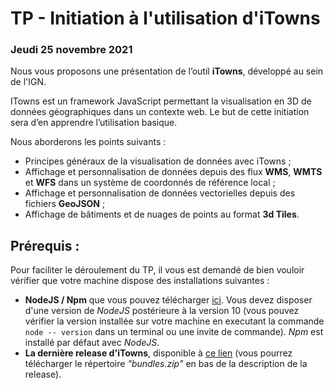 # TP - Initiation à l'utilisation d'iTowns
### Jeudi 25 novembre 2021


Nous vous proposons une présentation de l’outil **iTowns**, développé au sein de l'IGN.

ITowns est un framework JavaScript permettant la visualisation en 3D de données géographiques dans un contexte web. 
Le but de cette initiation sera d’en apprendre l’utilisation basique.

Nous aborderons les points suivants :

- Principes généraux de la visualisation de données avec iTowns ;
- Affichage et personnalisation de données depuis des flux **WMS**, **WMTS** et **WFS** dans un système de coordonnés de
  référence local ;
- Affichage et personnalisation de données vectorielles depuis des fichiers **GeoJSON** ;
- Affichage de bâtiments et de nuages de points au format **3d Tiles**.


## Prérequis : 

Pour faciliter le déroulement du TP, il vous est demandé de bien vouloir vérifier que votre machine dispose des 
installations suivantes :

- **NodeJS / Npm** que vous pouvez télécharger [ici](https://nodejs.org/en/download/).
  Vous devez disposer d'une version de _NodeJS_ postérieure à la version 10 (vous pouvez vérifier la version installée sur votre 
  machine en executant la commande `node -- version` dans un terminal ou une invite de commande).
  _Npm_ est installé par défaut avec _NodeJS_.
- **La dernière release d'iTowns**, disponible à [ce lien](https://github.com/iTowns/itowns/releases) (vous pourrez 
  télécharger le répertoire _"bundles.zip"_ en bas de la description de la release).
